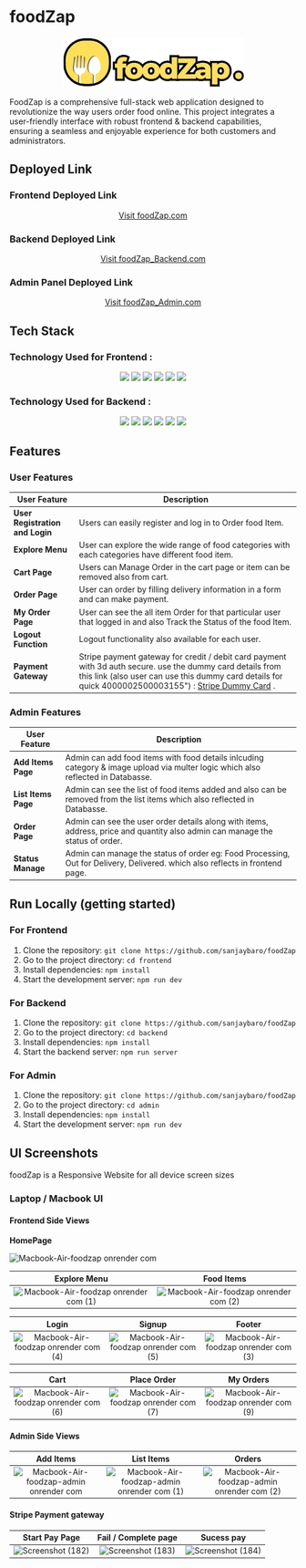 # foodZap
<div align="center"> 
  <img src="./frontend/src/assets/logo1.png" alt="foodZap.com Logo">
</div>


FoodZap is a comprehensive full-stack web application designed to revolutionize the way users order food online. This project integrates a user-friendly interface with robust frontend & backend capabilities, ensuring a seamless and enjoyable experience for both customers and administrators.

## Deployed Link 

### Frontend Deployed Link
<div align="center">
  <a href="https://foodzap.onrender.com/" target="_blank">Visit foodZap.com</a>
</div>

### Backend Deployed Link
<div align="center">
  <a href="https://foodzap-backend.onrender.com/" target="_blank">Visit foodZap_Backend.com</a>
</div>

### Admin Panel Deployed Link
<div align="center">
  <a href="https://foodzap-admin.onrender.com/" target="_blank">Visit foodZap_Admin.com</a>
</div>

## Tech Stack

### Technology Used for Frontend :
<div align="center">
  <img src="https://img.shields.io/badge/JavaScript-323330?style=for-the-badge&logo=javascript&logoColor=F7DF1E" />
   <img src="https://img.shields.io/badge/CSS3-1572B6?style=for-the-badge&logo=css3&logoColor=white" />
     <img src="https://img.shields.io/badge/React-20232A?style=for-the-badge&logo=react&logoColor=61DAFB" />
   <img src="https://img.shields.io/badge/axios-671ddf?&style=for-the-badge&logo=axios&logoColor=white" /> 
   <img src="https://img.shields.io/badge/React_Router-CA4245?style=for-the-badge&logo=react-router&logoColor=white" /> 
   <img src="https://img.shields.io/badge/Render-46E3B7?style=for-the-badge&logo=render&logoColor=white" />
</div>

### Technology Used for Backend :
<div align="center">  
 <img src="https://img.shields.io/badge/Node%20js-339933?style=for-the-badge&logo=nodedotjs&logoColor=white" />
  <img src="https://img.shields.io/badge/Express%20js-000000?style=for-the-badge&logo=express&logoColor=white" />
  <img src="https://img.shields.io/badge/MongoDB-4EA94B?style=for-the-badge&logo=mongodb&logoColor=white" />
  <img src="https://img.shields.io/badge/Stripe-626CD9?style=for-the-badge&logo=Stripe&logoColor=white" />
  <img src="https://img.shields.io/badge/JWT-000000?style=for-the-badge&logo=JSON%20web%20tokens&logoColor=white" />
   <img src="https://img.shields.io/badge/Render-46E3B7?style=for-the-badge&logo=render&logoColor=white" />
</div>

## Features

### User Features
|User Feature                        | Description                                                                                             |
| ---------------------------------- | --------------------------------------------------------------------------------------------------------|
| **User Registration and Login**    | Users can easily register and log in to Order food Item.                                                |
| **Explore Menu**                   | User can explore the wide range of food categories with each categories have different food item.       |                |
| **Cart Page**                      | Users can Manage Order in the cart page or item can be removed also from cart.                          |
| **Order Page**                     | User can order by filling delivery information in a form and can make payment.                          |
| **My Order Page**                  | User can see the all item Order for that particular user that logged in and also Track the Status of the food Item.|
| **Logout Function**                | Logout functionality also available for each user.|
| **Payment Gateway**                | Stripe payment gateway for credit / debit card payment with 3d auth secure. use the dummy card details from this link (also user can use this dummy card details for quick 4000002500003155") : <a href="https://docs.stripe.com/testing#regulatory-cards" target="_blank">Stripe Dummy Card</a> .|
                                     
### Admin Features
|User Feature                        | Description                                                                                             |
| ---------------------------------- | --------------------------------------------------------------------------------------------------------|
| **Add Items Page**    | Admin can add food items with food details inlcuding category & image upload via multer logic which also reflected in Databasse.                                                |
| **List Items Page**                   | Admin can see the list of food items added and also can be removed from the list items which also reflected in Databasse.       |                |
| **Order Page**                      | Admin can see the user order details along with items, address, price and quantity also admin can manage the status of order.                          |
| **Status Manage**                     | Admin can manage the status of order eg: Food Processing, Out for Delivery, Delivered. which also reflects in frontend page.                          |

## Run Locally (getting started)

### For Frontend
1. Clone the repository: `git clone https://github.com/sanjaybaro/foodZap`
2. Go to the project directory: `cd frontend`
3. Install dependencies: `npm install`
3. Start the development server: `npm run dev`

### For Backend
1. Clone the repository: `git clone https://github.com/sanjaybaro/foodZap`
2. Go to the project directory: `cd backend`
3. Install dependencies: `npm install`
3. Start the backend server: `npm run server`

### For Admin
1. Clone the repository: `git clone https://github.com/sanjaybaro/foodZap`
2. Go to the project directory: `cd admin`
3. Install dependencies: `npm install`
3. Start the development server: `npm run dev`   

## UI Screenshots
foodZap is a Responsive Website for all device screen sizes

### Laptop / Macbook UI

#### Frontend Side Views
**HomePage**

![Macbook-Air-foodzap onrender com](https://github.com/sanjaybaro/foodZap/assets/123923491/1370567b-c388-45eb-89d9-061442c3e6fc)

| Explore Menu | Food Items |
|:-------------------:|:-----:|
| ![Macbook-Air-foodzap onrender com (1)](https://github.com/sanjaybaro/foodZap/assets/123923491/3f6c6b2e-bce8-4a7c-b899-8602d3a3da7a)| ![Macbook-Air-foodzap onrender com (2)](https://github.com/sanjaybaro/foodZap/assets/123923491/09e663d5-83ad-48ae-91be-f214b12e5d72)|

| Login | Signup | Footer |
|:-------------------:|:-----:|:------:|
|   ![Macbook-Air-foodzap onrender com (4)](https://github.com/sanjaybaro/foodZap/assets/123923491/1d563d4b-c192-4808-9ba4-3cc4e5b4f10c) | ![Macbook-Air-foodzap onrender com (5)](https://github.com/sanjaybaro/foodZap/assets/123923491/eae72edd-c151-45a2-8816-fc71fdddcb3a) |![Macbook-Air-foodzap onrender com (3)](https://github.com/sanjaybaro/foodZap/assets/123923491/f1d6c9be-5d4a-432e-8427-df5a0c0ecbe8)

| Cart | Place Order | My Orders |
|:-------------------:|:-----:|:------:|
| ![Macbook-Air-foodzap onrender com (6)](https://github.com/sanjaybaro/foodZap/assets/123923491/8772ec39-e26b-424c-9c43-a0bfb50d3d6b) | ![Macbook-Air-foodzap onrender com (7)](https://github.com/sanjaybaro/foodZap/assets/123923491/b51ab774-e27d-407f-8c6d-6ede48bd8779) |![Macbook-Air-foodzap onrender com (9)](https://github.com/sanjaybaro/foodZap/assets/123923491/283d9979-2730-451e-b41b-8e5c6226d097)

#### Admin Side Views
| Add Items | List Items | Orders |
|:-------------------:|:-----:|:------:|
| ![Macbook-Air-foodzap-admin onrender com](https://github.com/sanjaybaro/foodZap/assets/123923491/32e6f0bb-6e66-4303-8e38-698e3f33e736) | ![Macbook-Air-foodzap-admin onrender com (1)](https://github.com/sanjaybaro/foodZap/assets/123923491/63cdade5-3841-4bba-9876-6f9878dbda78) | ![Macbook-Air-foodzap-admin onrender com (2)](https://github.com/sanjaybaro/foodZap/assets/123923491/f51a4024-f360-4b0a-8c57-9bb66e558e97)

#### Stripe Payment gateway
| Start Pay Page | Fail / Complete page | Sucess pay |
|:-------------------:|:-----:|:------:|
| ![Screenshot (182)](https://github.com/sanjaybaro/foodZap/assets/123923491/45fdca25-40f7-4302-9043-af8ee15f83cf) | ![Screenshot (183)](https://github.com/sanjaybaro/foodZap/assets/123923491/4b1ba847-6bca-40d3-9316-b0417df3226e) | ![Screenshot (184)](https://github.com/sanjaybaro/foodZap/assets/123923491/879b9bdb-71f5-4264-9abd-9e2289c8f1a1)



